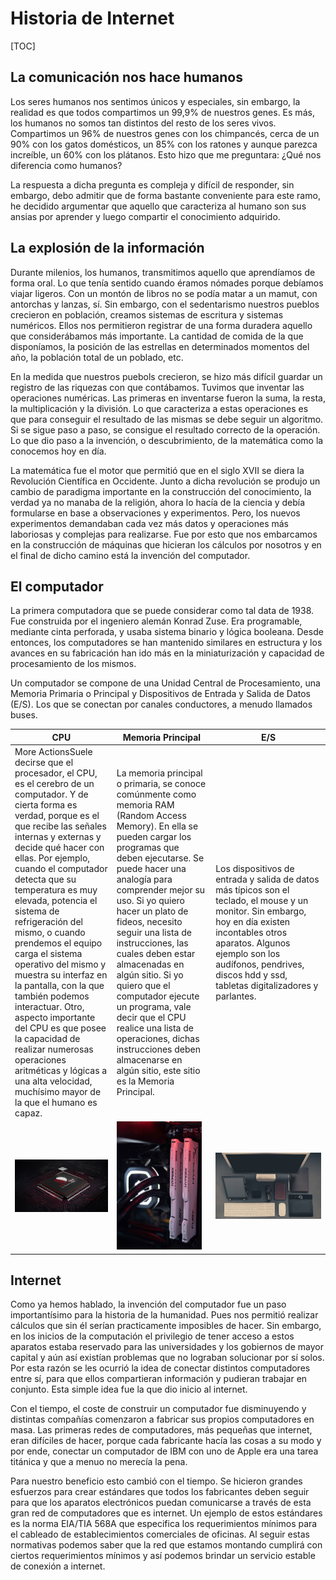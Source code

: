 # Historia de Internet

[TOC]

## La comunicación nos hace humanos

Los seres humanos nos sentimos únicos y especiales, sin embargo, la realidad es que todos compartimos un 99,9% de nuestros genes. Es más, los humanos no somos tan distintos del resto de los seres vivos. Compartimos un 96% de nuestros genes con los chimpancés, cerca de un 90% con los gatos domésticos, un 85% con los ratones y aunque parezca increíble, un 60% con los plátanos. Esto hizo que me preguntara: ¿Qué nos diferencia como humanos?

La respuesta a dicha pregunta es compleja y difícil de responder, sin embargo, debo admitir que de forma bastante conveniente para este ramo, he decidido argumentar que aquello que caracteriza al humano son sus ansias por aprender y luego compartir el conocimiento adquirido.

## La explosión de la información

Durante milenios, los humanos, transmitimos aquello que aprendíamos de forma oral. Lo que tenía sentido cuando éramos nómades porque debíamos viajar ligeros. Con un montón de libros no se podía matar a un mamut, con antorchas y lanzas, sí. Sin embargo, con el sedentarismo nuestros pueblos crecieron en población, creamos sistemas de escritura y sistemas numéricos. Ellos nos permitieron registrar de una forma duradera aquello que considerábamos más importante. La cantidad de comida de la que disponíamos, la posición de las estrellas en determinados momentos del año, la población total de un poblado, etc. 

En la medida que nuestros puebols crecieron, se hizo más difícil guardar un registro de las riquezas con que contábamos. Tuvimos que inventar las operaciones numéricas. Las primeras en inventarse fueron la suma, la resta, la multiplicación y la división. Lo que caracteriza a estas operaciones es que para conseguir el resultado de las mismas se debe seguir un algoritmo. Si se sigue paso a paso, se consigue el resultado correcto de la operación. Lo que dio paso a la invención, o descubrimiento, de la matemática como la conocemos hoy en día.

La matemática fue el motor que permitió que en el siglo XVII se diera la Revolución Científica en Occidente. Junto a dicha revolución se produjo un cambio de paradigma importante en la construcción del conocimiento, la verdad ya no manaba de la religión, ahora lo hacía de la ciencia y debía formularse en base a observaciones y experimentos. Pero, los nuevos experimentos demandaban cada vez más datos y operaciones más laboriosas y complejas para realizarse. Fue por esto que nos embarcamos en la construcción de máquinas que hicieran los cálculos por nosotros y en el final de dicho camino está la invención del computador.

## El computador

La primera computadora que se puede considerar como tal data de 1938. Fue construida por el ingeniero alemán Konrad Zuse. Era programable, mediante cinta perforada, y usaba sistema binario y lógica booleana. Desde entonces, los computadores se han mantenido similares en estructura y los avances en su fabricación han ido más en la miniaturización y capacidad de procesamiento de los mismos.

Un computador se compone de una Unidad Central de Procesamiento, una Memoria Primaria o Principal y Dispositivos de Entrada y Salida de Datos (E/S). Los que se conectan por canales conductores, a menudo llamados buses.

| CPU                                                          | Memoria Principal                                            | E/S                                                          |
| ------------------------------------------------------------ | ------------------------------------------------------------ | ------------------------------------------------------------ |
| More ActionsSuele decirse que el procesador, el CPU, es el cerebro de un computador. Y de cierta forma es verdad, porque es el que recibe las señales internas y externas y decide qué hacer con ellas. Por ejemplo, cuando el computador detecta que su temperatura es muy elevada, potencia el sistema de refrigeración del mismo, o cuando prendemos el equipo carga el sistema operativo del mismo y muestra su interfaz en la pantalla, con la que también podemos interactuar. Otro, aspecto importante del CPU es que posee la capacidad de realizar numerosas operaciones aritméticas y lógicas a una alta velocidad, muchísimo mayor de la que el humano es capaz. | La memoria principal o primaria, se conoce comúnmente como memoria RAM (Random Access Memory). En ella se pueden cargar los programas que deben ejecutarse. Se puede hacer una analogía para comprender mejor su uso. Si yo quiero hacer un plato de fideos, necesito seguir una lista de instrucciones, las cuales deben estar almacenadas en algún sitio. Si yo quiero que el computador ejecute un programa, vale decir que el CPU realice una lista de operaciones, dichas instrucciones deben almacenarse en algún sitio, este sitio es la Memoria Principal. | Los dispositivos de entrada y salida de datos más típicos son el teclado, el mouse y un monitor. Sin embargo, hoy en día existen incontables otros aparatos. Algunos ejemplo son los audífonos, pendrives, discos hdd y ssd, tabletas digitalizadores y parlantes. |
| <img src="./0 assets/0 CPU.jpg" alt="CPU" style="zoom: 25%;" /> | <img src="./0 assets/0 Memoria Principal.jpg" style="zoom:20%;" /> | <img src="./0 assets/0 Dispositivos de Entrada y Salida de datos.jpg" alt="Ejemplos de dispositivos E/S" style="zoom:800%;" /> |

## Internet

Como ya hemos hablado, la invención del computador fue un paso importantísimo para la historia de la humanidad. Pues nos permitió realizar cálculos que sin él serían practicamente imposibles de hacer. Sin embargo, en los inicios de la computación el privilegio de tener acceso a estos aparatos estaba reservado para las universidades y los gobiernos de mayor capital y aún así existían problemas que no lograban solucionar por sí solos. Por esta razón se les ocurrió la idea de conectar distintos computadores entre sí, para que ellos compartieran información y pudieran trabajar en conjunto. Esta simple idea fue la que dio inicio al internet.

Con el tiempo, el coste de construir un computador fue disminuyendo y distintas compañías comenzaron a fabricar sus propios computadores en masa. Las primeras redes de computadores, más pequeñas que internet, eran difíciles de hacer, porque cada fabricante hacía las cosas a su modo y por ende, conectar un computador de IBM con uno de Apple era una tarea titánica y que a menuo no merecía la pena.

Para nuestro beneficio esto cambió con el tiempo. Se hicieron grandes esfuerzos para crear estándares que todos los fabricantes deben seguir para que los aparatos electrónicos puedan comunicarse a través de esta gran red de computadores que es internet. Un ejemplo de estos estándares es la norma EIA/TIA 568A que especifica los requerimientos mínimos para el cableado de establecimientos comerciales de oficinas. Al seguir estas normativas podemos saber que la red que estamos montando cumplirá con ciertos requerimientos mínimos y así podemos brindar un servicio estable de conexión a internet.
